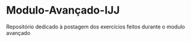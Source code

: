 # Modulo-Avançado-IJJ
Repositório dedicado à postagem dos exercícios feitos durante o modulo avançado
